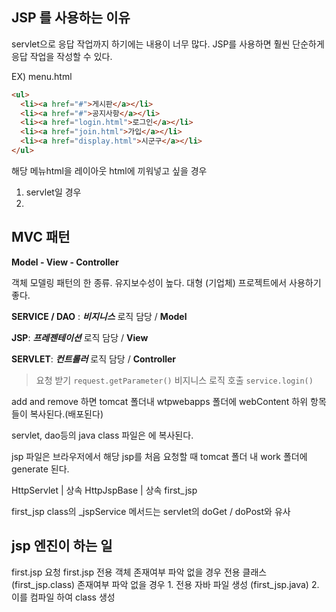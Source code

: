 ## JSP 를 사용하는 이유

servlet으로 응답 작업까지 하기에는 내용이 너무 많다.
JSP를 사용하면 훨씬 단순하게 응답 작업을 작성할 수 있다. 

EX) menu.html
```html
<ul>
  <li><a href="#">게시판</a></li>
  <li><a href="#">공지사항</a></li>
  <li><a href="login.html">로그인</a></li>
  <li><a href="join.html">가입</a></li>
  <li><a href="display.html">시군구</a></li>
</ul>
```
해당 메뉴html을 레이아웃 html에 끼워넣고 싶을 경우
1. servlet일 경우
2. 


## MVC 패턴
**Model - View - Controller**

객체 모델링 패턴의 한 종류.
유지보수성이 높다. 
대형 (기업체) 프로젝트에서 사용하기 좋다.


**SERVICE / DAO** : ***비지니스*** 로직 담당 / **Model**

**JSP**: ***프레젠테이션*** 로직 담당 / **View**

 **SERVLET**:  ***컨트롤러*** 로직 담당 / **Controller**
> 요청 받기 `request.getParameter()`
> 비지니스 로직 호출  `service.login()` 


add and remove 하면 tomcat 폴더내 wtpwebapps 폴더에 webContent 하위 항목들이 복사된다.(배포된다)

servlet, dao등의 java class 파일은 에 복사된다.

jsp 파일은 브라우저에서 해당 jsp를 처음 요청할 때 tomcat 폴더 내 work 폴더에 generate 된다.

HttpServlet 
 |  상속
HttpJspBase
 |  상속
first_jsp


first_jsp class의 _jspService 메서드는 servlet의 doGet / doPost와 유사

## jsp 엔진이 하는 일

first.jsp 요청
	first.jsp 전용 객체 존재여부 파악
	없을 경우 전용 클래스 (first_jsp.class) 존재여부 파악
	없을 경우 
	1. 전용 자바 파일 생성 (first_jsp.java)
	2. 이를 컴파일 하여 class 생성
<!--stackedit_data:
eyJoaXN0b3J5IjpbMTc4MjM4NDczOCwxMDgzODg5MjUyXX0=
-->
